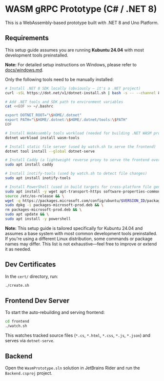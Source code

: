 # WASM gRPC Prototype (C# / .NET 8)

This is a WebAssembly-based prototype built with .NET 8 and Uno Platform.

## Requirements

This setup guide assumes you are running **Kubuntu 24.04** with most development tools preinstalled.

**Note:** For detailed setup instructions on Windows, please refer to [docs/windows.md](docs/windows.md).

Only the following tools need to be manually installed:

```bash
# Install .NET 8 SDK locally (obviously — it's a .NET project)
curl -sSL https://dot.net/v1/dotnet-install.sh | bash -s -- --channel 8.0 --install-dir ~/.dotnet

# Add .NET tools and SDK path to environment variables
cat <<EOF >> ~/.bashrc

export DOTNET_ROOT="\$HOME/.dotnet"
export PATH="\$HOME/.dotnet:\$HOME/.dotnet/tools:\$PATH"
EOF

# Install WebAssembly tools workload (needed for building .NET WASM projects)
dotnet workload install wasm-tools

# Install static file server (used by watch.sh to serve the frontend)
dotnet tool install --global dotnet-serve

# Install Caddy (a lightweight reverse proxy to serve the frontend over HTTPS)
sudo apt install caddy

# Install inotify-tools (used by watch.sh to detect file changes)
sudo apt install inotify-tools

# Install PowerShell (used in build targets for cross-platform file generation)
sudo apt install -y wget apt-transport-https software-properties-common && \
source /etc/os-release && \
wget -q https://packages.microsoft.com/config/ubuntu/$VERSION_ID/packages-microsoft-prod.deb && \
sudo dpkg -i packages-microsoft-prod.deb && \
rm packages-microsoft-prod.deb && \
sudo apt update && \
sudo apt install -y powershell
```

**Note:** This setup guide is tailored specifically for Kubuntu 24.04 and assumes a base system with most common development tools preinstalled. If you're using a different Linux distribution, some commands or package names may differ. This list is not exhaustive—feel free to improve or extend it as needed.

## Dev Certificates

In the `cert/` directory, run:

```bash
./create.sh
```

## Frontend Dev Server

To start the auto-rebuilding and serving frontend:

```bash
cd frontend
./watch.sh
```

This watches tracked source files (`*.cs`, `*.html`, `*.css`, `*.js`, `*.json`) and serves via `dotnet-serve`.

## Backend

Open the `WasmPrototype.sln` solution in JetBrains Rider and run the `Backend.csproj` project.
